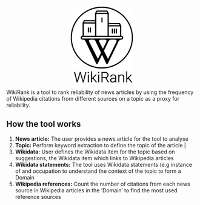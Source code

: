 <p align="center">
  <img height="200" src="logo 2.png">
</p>

WikiRank is a tool to rank reliability of news articles by using the frequency of Wikipedia citations from different sources on a topic as a proxy for reliability.

## How the tool works


1. **News article:** The user provides a news article for the tool to analyse
1. **Topic:** Perform keyword extraction to define the topic of the article |
1. **Wikidata:** User defines the Wikidata item for the topic based on suggestions, the Wikidata item which links to Wikipedia articles
1. **Wikidata statements:** The tool uses Wikidata statements (e.g instance of and occupation to understand the context of the topic to form a Domain
1. **Wikipedia references:** Count the number of citations from each news source in Wikipedia articles in the ‘Domain’ to find the most used reference sources
